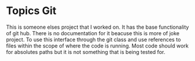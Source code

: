 # Topics Git

This is someone elses project that I worked on. It has the base functionality of git hub. There is no documentation for it beacuse this is more of joke project. 
To use this interface through the git class and use references to files within the scope of where the code is running. Most code should work for absolutes paths but it is not something that is being tested for.